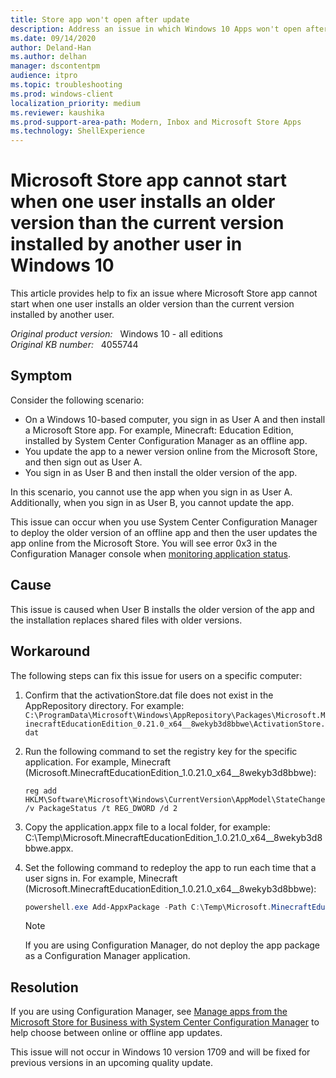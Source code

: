 ```yaml
---
title: Store app won't open after update
description: Address an issue in which Windows 10 Apps won't open after update. This issue occurs when the App is used by multiple users.
ms.date: 09/14/2020
author: Deland-Han
ms.author: delhan
manager: dscontentpm
audience: itpro
ms.topic: troubleshooting
ms.prod: windows-client
localization_priority: medium
ms.reviewer: kaushika
ms.prod-support-area-path: Modern, Inbox and Microsoft Store Apps
ms.technology: ShellExperience 
---
```

# Microsoft Store app cannot start when one user installs an older version than the current version installed by another user in Windows 10

This article provides help to fix an issue where Microsoft Store app cannot start when one user installs an older version than the current version installed by another user.

_Original product version:_ &nbsp; Windows 10 - all editions  
_Original KB number:_ &nbsp; 4055744

## Symptom

Consider the following scenario:

- On a Windows 10-based computer, you sign in as User A and then install a Microsoft Store app. For example, Minecraft: Education Edition, installed by System Center Configuration Manager as an offline app.
- You update the app to a newer version online from the Microsoft Store, and then sign out as User A.
- You sign in as User B and then install the older version of the app.

In this scenario, you cannot use the app when you sign in as User A. Additionally, when you sign in as User B, you cannot update the app.

This issue can occur when you use System Center Configuration Manager to deploy the older version of an offline app and then the user updates the app online from the Microsoft Store. You will see error 0x3 in the Configuration Manager console when [monitoring application status](/sccm/apps/deploy-use/monitor-applications-from-the-console).

## Cause

This issue is caused when User B installs the older version of the app and the installation replaces shared files with older versions.

## Workaround

The following steps can fix this issue for users on a specific computer:

1. Confirm that the activationStore.dat file does not exist in the AppRepository directory. For example: `C:\ProgramData\Microsoft\Windows\AppRepository\Packages\Microsoft.MinecraftEducationEdition_0.21.0_x64__8wekyb3d8bbwe\ActivationStore.dat`

2. Run the following command to set the registry key for the specific application. For example, Minecraft (Microsoft.MinecraftEducationEdition_1.0.21.0_x64__8wekyb3d8bbwe):

    ```console
    reg add HKLM\Software\Microsoft\Windows\CurrentVersion\AppModel\StateChange\PackageList\Microsoft.MinecraftEducationEdition_1.0.21.0_x64__8wekyb3d8bbwe /v PackageStatus /t REG_DWORD /d 2
    ```

3. Copy the application.appx file to a local folder, for example: C:\Temp\Microsoft.MinecraftEducationEdition_1.0.21.0_x64__8wekyb3d8bbwe.appx.

4. Set the following command to redeploy the app to run each time that a user signs in. For example, Minecraft (Microsoft.MinecraftEducationEdition_1.0.21.0_x64__8wekyb3d8bbwe):

    ```powershell
    powershell.exe Add-AppxPackage -Path C:\Temp\Microsoft.MinecraftEducationEdition_1.0.21.0_x64__8wekyb3d8bbwe.appx
    ```

    > [!NOTE]
    > If you are using Configuration Manager, do not deploy the app package as a Configuration Manager application.

## Resolution

If you are using Configuration Manager, see [Manage apps from the Microsoft Store for Business with System Center Configuration Manager](/sccm/apps/deploy-use/manage-apps-from-the-windows-store-for-business#next-steps) to help choose between online or offline app updates.

This issue will not occur in Windows 10 version 1709 and will be fixed for previous versions in an upcoming quality update.
